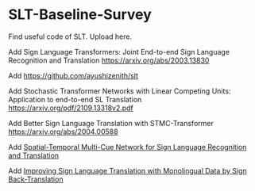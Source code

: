 # SLT-Baseline-Survey
Find useful code of SLT.
Upload here.

Add Sign Language Transformers: Joint End-to-end Sign Language Recognition and Translation
https://arxiv.org/abs/2003.13830

Add https://github.com/ayushizenith/slt

Add Stochastic Transformer Networks with Linear Competing Units: Application to end-to-end SL Translation
https://arxiv.org/pdf/2109.13318v2.pdf

Add Better Sign Language Translation with STMC-Transformer https://arxiv.org/abs/2004.00588 

Add [Spatial-Temporal Multi-Cue Network for Sign Language Recognition and Translation](https://ieeexplore.ieee.org/abstract/document/9354538)

Add [Improving Sign Language Translation with Monolingual Data by Sign Back-Translation](https://openaccess.thecvf.com/content/CVPR2021/papers/Zhou_Improving_Sign_Language_Translation_With_Monolingual_Data_by_Sign_Back-Translation_CVPR_2021_paper.pdf) 
